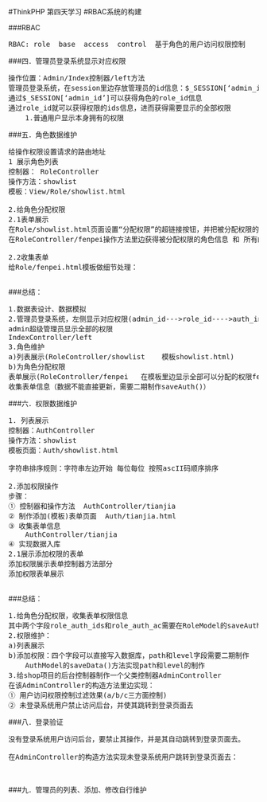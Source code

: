 #ThinkPHP 第四天学习
#RBAC系统的构建

###RBAC
<pre>
RBAC: role  base  access  control  基于角色的用户访问权限控制
</pre>

###四．管理员登录系统显示对应权限
<pre>
操作位置：Admin/Index控制器/left方法
管理员登录系统，在session里边存放管理员的id信息：$_SESSION[‘admin_id’]
通过$_SESSION[‘admin_id’]可以获得角色的role_id信息
通过role_id就可以获得权限的ids信息，进而获得需要显示的全部权限
	1.普通用户显示本身拥有的权限
</pre>

###五．角色数据维护
<pre>
给操作权限设置请求的路由地址
1 展示角色列表
控制器： RoleController
操作方法：showlist
模板：View/Role/showlist.html

2.给角色分配权限
2.1表单展示
在Role/showlist.html页面设置“分配权限”的超链接按钮，并把被分配权限的角色id传递过去：
在RoleController/fenpei操作方法里边获得被分配权限的角色信息 和 所有的权限信息，并传递给模板显示：

2.2收集表单
给Role/fenpei.html模板做细节处理：

</pre>

###总结：
<pre>
1.数据表设计、数据模拟
2.管理员登录系统，左侧显示对应权限(admin_id--->role_id---->auth_info)
admin超级管理员显示全部的权限
IndexController/left
3.角色维护
a)列表展示(RoleController/showlist    模板showlist.html)
b)为角色分配权限
表单展示(RoleController/fenpei   在模板里边显示全部可以分配的权限fenpei.html)
收集表单信息（数据不能直接更新，需要二期制作saveAuth()）
</pre>

###六．权限数据维护
<pre>
1. 列表展示
控制器：AuthController
操作方法：showlist
模板页面：Auth/showlist.html

字符串排序规则：字符串左边开始 每位每位 按照ascII码顺序排序

2.添加权限操作
步骤：
① 控制器和操作方法  AuthController/tianjia
② 制作添加(模板)表单页面  Auth/tianjia.html
③ 收集表单信息
	AuthController/tianjia
④ 实现数据入库
2.1展示添加权限的表单
添加权限展示表单控制器方法部分
添加权限表单展示

</pre>

###总结：
<pre>
1.给角色分配权限，收集表单权限信息
其中两个字段role_auth_ids和role_auth_ac需要在RoleModel的saveAuth()方法里边实现二期制作
2.权限维护：
a)列表展示
b)添加权限：四个字段可以直接写入数据库，path和level字段需要二期制作
    AuthModel的saveData()方法实现path和level的制作
3.给shop项目的后台控制器制作一个父类控制器AdminController
在该AdminController的构造方法里边实现：
① 用户访问权限控制过滤效果(a/b/c三方面控制)
② 未登录系统用户禁止访问后台，并使其跳转到登录页面去
</pre>

###八．登录验证
<pre>
没有登录系统用户访问后台，要禁止其操作，并是其自动跳转到登录页面去。

在AdminController的构造方法实现未登录系统用户跳转到登录页面去：


</pre>

###九．管理员的列表、添加、修改自行维护
<pre>

</pre>